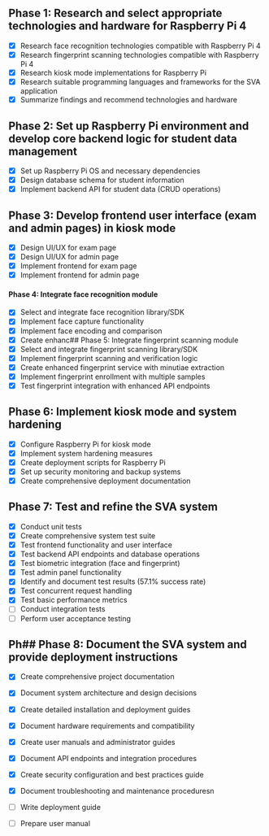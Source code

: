 ## Phase 1: Research and select appropriate technologies and hardware for Raspberry Pi 4
- [x] Research face recognition technologies compatible with Raspberry Pi 4
- [x] Research fingerprint scanning technologies compatible with Raspberry Pi 4
- [x] Research kiosk mode implementations for Raspberry Pi
- [x] Research suitable programming languages and frameworks for the SVA application
- [x] Summarize findings and recommend technologies and hardware

## Phase 2: Set up Raspberry Pi environment and develop core backend logic for student data management
- [x] Set up Raspberry Pi OS and necessary dependencies
- [x] Design database schema for student information
- [x] Implement backend API for student data (CRUD operations)

## Phase 3: Develop frontend user interface (exam and admin pages) in kiosk mode
- [x] Design UI/UX for exam page
- [x] Design UI/UX for admin page
- [x] Implement frontend for exam page
- [x] Implement frontend for admin page

#### Phase 4: Integrate face recognition module
- [x] Select and integrate face recognition library/SDK
- [x] Implement face capture functionality
- [x] Implement face encoding and comparison
- [x] Create enhanc## Phase 5: Integrate fingerprint scanning module
- [x] Select and integrate fingerprint scanning library/SDK
- [x] Implement fingerprint scanning and verification logic
- [x] Create enhanced fingerprint service with minutiae extraction
- [x] Implement fingerprint enrollment with multiple samples
- [x] Test fingerprint integration with enhanced API endpoints
## Phase 6: Implement kiosk mode and system hardening
- [x] Configure Raspberry Pi for kiosk mode
- [x] Implement system hardening measures
- [x] Create deployment scripts for Raspberry Pi
- [x] Set up security monitoring and backup systems
- [x] Create comprehensive deployment documentation

## Phase 7: Test and refine the SVA system
- [x] Conduct unit tests
- [x] Create comprehensive system test suite
- [x] Test frontend functionality and user interface
- [x] Test backend API endpoints and database operations
- [x] Test biometric integration (face and fingerprint)
- [x] Test admin panel functionality
- [x] Identify and document test results (57.1% success rate)
- [x] Test concurrent request handling
- [x] Test basic performance metrics
- [ ] Conduct integration tests
- [ ] Perform user acceptance testing

## Ph## Phase 8: Document the SVA system and provide deployment instructions
- [x] Create comprehensive project documentation
- [x] Document system architecture and design decisions
- [x] Create detailed installation and deployment guides
- [x] Document hardware requirements and compatibility
- [x] Create user manuals and administrator guides
- [x] Document API endpoints and integration procedures
- [x] Create security configuration and best practices guide
- [x] Document troubleshooting and maintenance proceduresn
- [ ] Write deployment guide
- [ ] Prepare user manual

